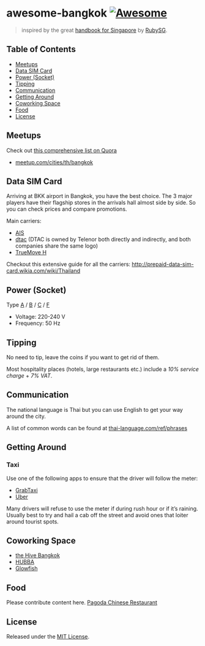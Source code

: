 # awesome-bangkok [![Awesome](https://cdn.rawgit.com/sindresorhus/awesome/d7305f38d29fed78fa85652e3a63e154dd8e8829/media/badge.svg)](https://github.com/sindresorhus/awesome)
> inspired by the great [handbook for Singapore](https://github.com/rubysg/singapore) by [RubySG](http://ruby.sg/).

## Table of Contents
- [Meetups](#meetups)
- [Data SIM Card](#data-sim-card)
- [Power (Socket)](#power-socket)
- [Tipping](#tipping)
- [Communication](#communication)
- [Getting Around](#getting-around)
- [Coworking Space](#coworking-space)
- [Food](#food)
- [License](#license)

## Meetups
Check out [this comprehensive list on Quora](http://www.quora.com/What-are-the-best-startup-events-in-Bangkok-Thailand)

- [meetup.com/cities/th/bangkok](http://www.meetup.com/cities/th/bangkok/)

## Data SIM Card
Arriving at BKK airport in Bangkok, you have the best choice. The 3 major players have their flagship stores in the arrivals hall almost side by side. So you can check prices and compare promotions.

Main carriers:

- [AIS](http://www.ais.co.th/en/)
- [dtac](http://dtac.co.th) (DTAC is owned by Telenor both directly and indirectly, and both companies share the same logo)
- [TrueMove H](http://truemoveh.truecorp.co.th/?ln=en)

Checkout this extensive guide for all the carriers: http://prepaid-data-sim-card.wikia.com/wiki/Thailand

## Power (Socket)
Type [A][type-a] / [B][type-b] / [C][type-c] / [F][type-f]

- Voltage: 220-240 V
- Frequency: 50 Hz

## Tipping
No need to tip, leave the coins if you want to get rid of them.

Most hospitality places (hotels, large restaurants etc.) include a *10% service charge* + *7% VAT*.

## Communication
The national language is Thai but you can use English to get your way around the city.

A list of common words can be found at [thai-language.com/ref/phrases](http://www.thai-language.com/ref/phrases)

## Getting Around

### Taxi
Use one of the following apps to ensure that the driver will follow the meter:
- [GrabTaxi](http://grabtaxi.com/bangkok-thailand/)
- [Uber](https://www.uber.com/cities/bangkok)

Many drivers will refuse to use the meter if during rush hour or if it’s raining. Usually best to try and hail a cab off the street and avoid ones that loiter around tourist spots.

## Coworking Space
- [the Hive Bangkok](http://thehive.co.th/)
- [HUBBA](http://hubbathailand.com/)
- [Glowfish](http://glowfishoffices.com/)

## Food
Please contribute content here.
[Pagoda Chinese Restaurant](https://bangkokmarriottmarquisqueenspark.com/dining/pagoda-chinese-restaurant/)

## License

Released under the [MIT License](http://www.opensource.org/licenses/MIT).

[type-a]: http://www.iec.ch/worldplugs/typeA.htm
[type-b]: http://www.iec.ch/worldplugs/typeB.htm
[type-c]: http://www.iec.ch/worldplugs/typeC.htm
[type-f]: http://www.iec.ch/worldplugs/typeF.htm
